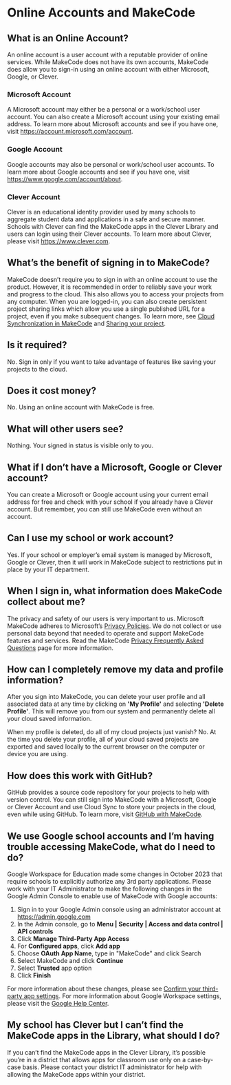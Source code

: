 # Online Accounts and MakeCode

## What is an Online Account?

An online account is a user account with a reputable provider of online services. While MakeCode does not have its own accounts, MakeCode does allow you to sign-in using an online account with either Microsoft, Google, or Clever.

### Microsoft Account

A Microsoft account may either be a personal or a work/school user account. You can also create a Microsoft account using your existing email address. To learn more about Microsoft accounts and see if you have one, visit https://account.microsoft.com/account.

### Google Account

Google accounts may also be personal or work/school user accounts. To learn more about Google accounts and see if you have one, visit https://www.google.com/account/about.

### Clever Account

Clever is an educational identity provider used by many schools to aggregate student data and applications in a safe and secure manner. Schools with Clever can find the MakeCode apps in the Clever Library and users can login using their Clever accounts. To learn more about Clever, please visit https://www.clever.com.

## What’s the benefit of signing in to MakeCode?

MakeCode doesn’t require you to sign in with an online account to use the product. However, it is recommended in order to reliably save your work and progress to the cloud. This also allows you to access your projects from any computer. When you are logged-in, you can also create persistent project sharing links which allow you use a single published URL for a project, even if you make subsequent changes. To learn more, see [Cloud Synchronization in MakeCode](/identity/cloud-sync) and [Sharing your project](/share).

## Is it required?

No. Sign in only if you want to take advantage of features like saving your projects to the cloud.

## Does it cost money?

No. Using an online account with MakeCode is free.

## What will other users see?

Nothing. Your signed in status is visible only to you.

## What if I don’t have a Microsoft, Google or Clever account?

You can create a Microsoft or Google account using your current email address for free and check with your school if you already have a Clever account. But remember, you can still use MakeCode even without an account.

## Can I use my school or work account?

Yes. If your school or employer’s email system is managed by Microsoft, Google or Clever, then it will work in MakeCode subject to restrictions put in place by your IT department.

## When I sign in, what information does MakeCode collect about me?

The privacy and safety of our users is very important to us. Microsoft MakeCode adheres to Microsoft’s [Privacy Policies](https://makecode.com/privacy). We do not collect or use personal data beyond that needed to operate and support MakeCode features and services. Read the MakeCode [Privacy Frequently Asked Questions](https://makecode.com/privacy-faq) page for more information.

## How can I completely remove my data and profile information?

After you sign into MakeCode, you can delete your user profile and all associated data at any time by clicking on **'My Profile'** and selecting **'Delete Profile'**. This will remove you from our system and permanently delete all your cloud saved information.

When my profile is deleted, do all of my cloud projects just vanish?
No. At the time you delete your profile, all of your cloud saved projects are exported and saved locally to the current browser on the computer or device you are using.

## How does this work with GitHub?

GitHub provides a source code repository for your projects to help with version control. You can still sign into MakeCode with a Microsoft, Google or Clever Account and use Cloud Sync to store your projects in the cloud, even while using GitHub. To learn more, visit [GitHub with MakeCode](/github).

## We use Google school accounts and I’m having trouble accessing MakeCode, what do I need to do?

Google Workspace for Education made some changes in October 2023 that require schools to explicitly authorize any 3rd party applications. Please work with your IT Administrator to make the following changes in the Google Admin Console to enable use of MakeCode with Google accounts:

1. Sign in to your Google Admin console using an administrator account at https://admin.google.com
2. In the Admin console, go to **Menu | Security | Access and data control | API controls**
3. Click **Manage Third-Party App Access** 
4. For **Configured apps**, click **Add app**
5. Choose **OAuth App Name**, type in "MakeCode" and click Search
6. Select MakeCode and click **Continue**
7. Select **Trusted** app option
8. Click **Finish**

For more information about these changes, please see [Confirm your third-party app settings]( https://support.google.com/a/answer/13289151). For more information about Google Workspace settings, please visit the [Google Help Center]( https://support.google.com/a/answer/7281227).

## My school has Clever but I can’t find the MakeCode apps in the Library, what should I do?

If you can’t find the MakeCode apps in the Clever Library, it’s possible you’re in a district that allows apps for classroom use only on a case-by-case basis. Please contact your district IT administrator for help with allowing the MakeCode apps within your district.
